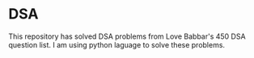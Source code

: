 # DSA
This repository has solved DSA problems from Love Babbar's 450 DSA question list. I am using python laguage to solve these problems.
